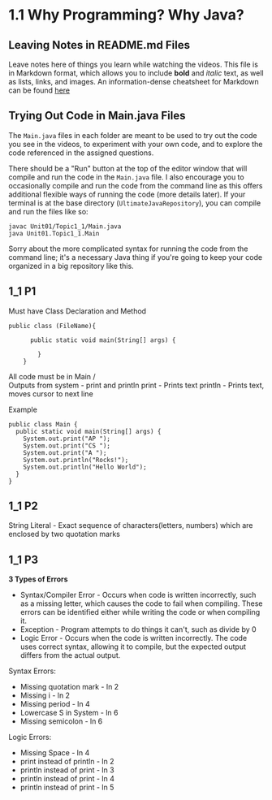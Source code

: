 # 1.1 Why Programming? Why Java? 

## Leaving Notes in README.md Files

Leave notes here of things you learn while watching the videos. This file is in Markdown format, which allows you to include **bold** and _italic_ text, as well as lists, links, and images. An information-dense cheatsheet for Markdown can be found [here](https://github.com/adam-p/markdown-here/wiki/Markdown-Cheatsheet)

## Trying Out Code in Main.java Files

The `Main.java` files in each folder are meant to be used to try out the code you see in the videos, to experiment with your own code, and to explore the code referenced in the assigned questions. 

There should be a "Run" button at the top of the editor window that will compile and run the code in the `Main.java` file. I also encourage you to occasionally compile and run the code from the command line as this offers additional flexible ways of running the code (more details later). If your terminal is at the base directory (`UltimateJavaRepository`), you can compile and run the files like so:

```
javac Unit01/Topic1_1/Main.java
java Unit01.Topic1_1.Main
```

Sorry about the more complicated syntax for running the code from the command line; it's a necessary Java thing if you're going to keep your code organized in a big repository like this.

## 1_1 P1
Must have Class Declaration and Method
```
public class (FileName){

      public static void main(String[] args) {

        }
    }
```
All code must be in Main /\
Outputs from system - print and println
print - Prints text
println - Prints text, moves cursor to next line

Example
```
public class Main {
  public static void main(String[] args) {
    System.out.print("AP ");
    System.out.print("CS ");
    System.out.print("A ");
    System.out.println("Rocks!");
    System.out.println("Hello World");
  }
}
```
## 1_1 P2
String Literal - Exact sequence of characters(letters, numbers) which are enclosed by two quotation marks

## 1_1 P3
**3 Types of Errors**
+ Syntax/Compiler Error - Occurs when code is written incorrectly, such as a missing letter, which causes the code to fail when compiling. These errors can be identified either while writing the code or when compiling it.
+ Exception - Program attempts to do things it can't, such as divide by 0
+ Logic Error - Occurs when the code is written incorrectly. The code uses correct syntax, allowing it to compile, but the expected output differs from the actual output.

Syntax Errors:
+ Missing quotation mark - ln 2
+ Missing i - ln 2
+ Missing period - ln 4
+ Lowercase S in System - ln 6
+ Missing semicolon - ln 6

Logic Errors:
+ Missing Space - ln 4
+ print instead of println - ln 2
+ println instead of print - ln 3
+ println instead of print - ln 4
+ println instead of print - ln 5